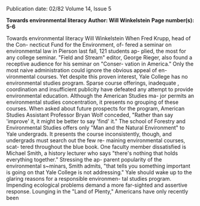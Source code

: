 Publication date: 02/82
Volume 14, Issue 5

**Towards environmental literacy**
**Author: Will Winkelstein**
**Page number(s): 5-6**

Towards 
environmental 
literacy 
Will Winkelstein 
When Fred Krupp, head of the Con-
necticut Fund for the Environment, of-
fered a seminar on environmental law 
in Pierson last fall, 121 students ap-
plied, 
the 
most 
for any 
college 
seminar. "Field and Stream" editor, 
George Rieger, also found a receptive 
audience for his seminar on "Conser-
vation in America." 
Only the most naive administration 
could ignore the obvious appeal of en-
vironmental courses. Yet despite this 
proven interest, Yale College has no 
environmental studies program. 
Sparse course offerings, inadequate , 
coordination and insufficient publicity 
have defeated any attempt to provide 
environmental education. 
Although the American Studies ma-
jor permits an environmental studies 
concentration, it presents no grouping 
of these courses. When asked about 
future prospects for the program, 
American Studies Assistant Professor 
Bryan Wolf conceded, "Rather than 
say 'improve' it, it might be better to 
say 'find' it." The school of Forestry 
and Environmental Studies offers only 
"Man and the Natural Environment" 
to Yale undergrads. It presents the 
course inconsistently, though, and 
undergrads must search out the few re-
maining environmental courses, scat-
tered throughout the blue book. 
One faculty member dissatisfied is 
Michael Smith, a history lecturer who 
says "there's nothing that holds 
everything together." Stressing the ap-
parent popularity of the environmental 
s~minars, Smith admits, "that tells you 
something important is going on that 
Yale College is not addressing." 
Yale should wake up to the glaring 
reasons for a responsible environmen-
tal studies program. 
Impending 
ecological problems demand a more 
far-sighted and assertive response. 
Lounging in the "Land of Plenty," 
Americans have only recently been